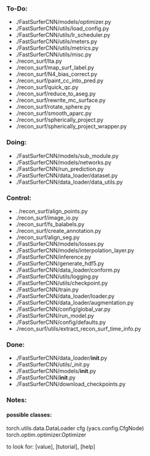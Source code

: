 ### To-Do:

- ./FastSurferCNN/models/optimizer.py
- ./FastSurferCNN/utils/load_config.py
- ./FastSurferCNN/utils/lr_scheduler.py
- ./FastSurferCNN/utils/meters.py
- ./FastSurferCNN/utils/metrics.py
- ./FastSurferCNN/utils/misc.py
- ./recon_surf/lta.py
- ./recon_surf/map_surf_label.py
- ./recon_surf/N4_bias_correct.py
- ./recon_surf/paint_cc_into_pred.py
- ./recon_surf/quick_qc.py
- ./recon_surf/reduce_to_aseg.py
- ./recon_surf/rewrite_mc_surface.py
- ./recon_surf/rotate_sphere.py
- ./recon_surf/smooth_aparc.py
- ./recon_surf/spherically_project.py
- ./recon_surf/spherically_project_wrapper.py

### Doing:

- ./FastSurferCNN/models/sub_module.py
- ./FastSurferCNN/models/networks.py
- ./FastSurferCNN/run_prediction.py 
- ./FastSurferCNN/data_loader/dataset.py
- ./FastSurferCNN/data_loader/data_utils.py

### Control:

- . /recon_surf/align_points.py
- ./recon_surf/image_io.py
- ./recon_surf/fs_balabels.py
- ./recon_surf/create_annotation.py
- ./recon_surf/align_seg.py
- ./FastSurferCNN/models/losses.py
- ./FastSurferCNN/models/interpolation_layer.py
- ./FastSurferCNN/inference.py
- ./FastSurferCNN/generate_hdf5.py
- ./FastSurferCNN/data_loader/conform.py
- ./FastSurferCNN/utils/logging.py
- ./FastSurferCNN/utils/checkpoint.py
- ./FastSurferCNN/train.py
- ./FastSurferCNN/data_loader/loader.py
- ./FastSurferCNN/data_loader/augmentation.py
- ./FastSurferCNN/config/global_var.py
- ./FastSurferCNN/run_model.py
- ./FastSurferCNN/config/defaults.py
- ./recon_surf/utils/extract_recon_surf_time_info.py

### Done:
- ./FastSurferCNN/data_loader/__init__.py
- ./FastSurferCNN/utils/__init_.py
- ./FastSurferCNN/models/__init__.py
- ./FastSurferCNN/__init__.py
- ./FastSurferCNN/download_checkpoints.py

### Notes:

#### possible classes:

torch.utils.data.DataLoader
cfg (yacs.config.CfgNode)
torch.optim.optimizer.Optimizer

to look for: [value], [tutorial], [help]




